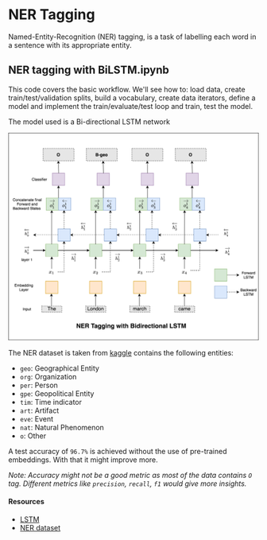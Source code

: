 # NER Tagging

Named-Entity-Recognition (NER) tagging, is a task of labelling each word in a sentence with its appropriate entity.

## NER tagging with BiLSTM.ipynb

This code covers the basic workflow. We'll see how to: load data, create train/test/validation splits, build a vocabulary, create data iterators, define a model and implement the train/evaluate/test loop and train, test the model.

The model used is a Bi-directional LSTM network

![ner](../../../assets/images/applications/classification/ner_lstm.png)

The NER dataset is taken from [kaggle](https://www.kaggle.com/abhinavwalia95/entity-annotated-corpus) contains the following entities:

- `geo`: Geographical Entity
- `org`: Organization
- `per`: Person
- `gpe`: Geopolitical Entity
- `tim`: Time indicator
- `art`: Artifact
- `eve`: Event
- `nat`: Natural Phenomenon
- `o`: Other

A test accuracy of `96.7%` is achieved without the use of pre-trained embeddings. With that it might improve more.

*Note: Accuracy might not be a good metric as most of the data contains `O` tag. Different metrics like `precision`, `recall`, `f1` would give more insights.*

#### Resources

- [LSTM](https://github.com/graviraja/100-Days-of-NLP/blob/master/architectures/RNN.ipynb)
- [NER dataset](https://www.kaggle.com/abhinavwalia95/entity-annotated-corpus)
